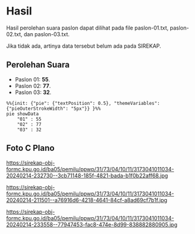 # Hasil

Hasil perolehan suara paslon dapat dilihat pada file paslon-01.txt, paslon-02.txt, dan paslon-03.txt.

Jika tidak ada, artinya data tersebut belum ada pada SIREKAP.

## Perolehan Suara

 * Paslon 01: **55**.
 * Paslon 02: **77**.
 * Paslon 03: **32**.

```mermaid
%%{init: {"pie": {"textPosition": 0.5}, "themeVariables": {"pieOuterStrokeWidth": "5px"}} }%%
pie showData
    "01" : 55
    "02" : 77
    "03" : 32
```
## Foto C Plano

https://sirekap-obj-formc.kpu.go.id/ba05/pemilu/ppwp/31/73/04/10/11/3173041011034-20240214-232730--3cb71148-185f-4821-bada-b1f0b22aff68.jpg

https://sirekap-obj-formc.kpu.go.id/ba05/pemilu/ppwp/31/73/04/10/11/3173041011034-20240214-211501--a76916d6-4218-4641-84cf-a8ad69cf7b1f.jpg

https://sirekap-obj-formc.kpu.go.id/ba05/pemilu/ppwp/31/73/04/10/11/3173041011034-20240214-233558--77947453-fac8-474e-8d99-838882880905.jpg
